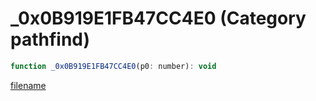 # _0x0B919E1FB47CC4E0 (Category pathfind)

```js
function _0x0B919E1FB47CC4E0(p0: number): void
```

[filename](_0x0B919E1FB47CC4E0_m.md ':include')